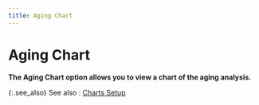 ```yaml
---
title: Aging Chart
---
```


# Aging Chart


**The **Aging Chart** option allows you to view a chart of the aging analysis.**


{:.see_also}
See also
: [Charts Setup]({{site.wwe_chm}}/everest-client/ui/browsers/options/chart/browser_options_chart_setup.html)
